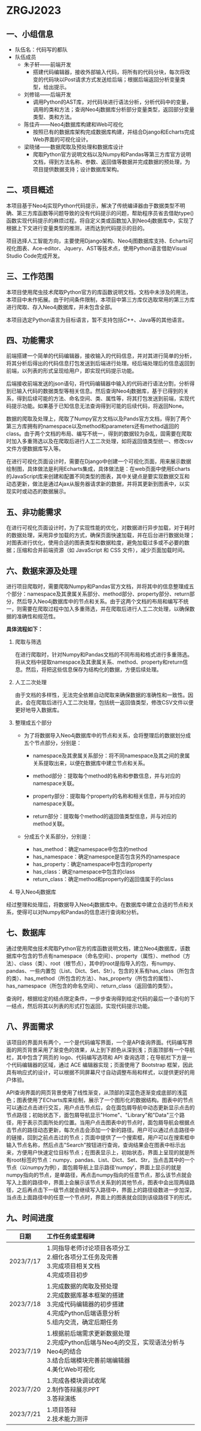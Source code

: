 # ZRGJ2023

## 一、小组信息

* 队伍名：代码写的都队
* 队伍成员
  * 朱子轩——前端开发
    * 搭建代码编辑器，接收外部输入代码，将所有的代码分块，每次将改变的代码块以Post请求方式发送给后端；根据后端返回分析变量类型，给出提示。
  * 刘修铭——后端开发
    * 调用Python的AST库，对代码块进行语法分析，分析代码中的变量，调用的类和方法；查询Neo4j数据库分析部分变量类型，返回部分变量类型、类和方法。
  * 陈佳卉——Neo4j数据库构建和Web可视化
    * 按照已有的数据库架构完成数据库构建，并结合Django和Echarts完成Web界面的可视化设计。
  * 梁晓储——数据爬取及预处理和数据库设计
    * 爬取Python官方说明文档以及Numpy和Pandas等第三方库官方说明文档，得到方法名称、参数、返回值等数据并完成数据的预处理，为项目提供数据支持；设计数据库架构。

## 二、项目概述

本项目基于Neo4j实现Python代码提示，解决了传统编译器由于数据类型不明确、第三方库函数等问题导致的没有代码提示的问题，帮助程序员省去借助type()函数实现代码提示的麻烦过程。将自定义类或函数加入到Neo4j数据库中，实现了根据上下文进行变量类型的推测，进而达到代码提示的目的。

项目选择人工智能方向，主要使用Django架构、Neo4j图数据库支持、Echarts可视化图表、Ace-editor、Jquery、AST等技术点，使用Python语言借助Visual Studio Code完成开发。

## 三、工作范围

本项目使用爬虫技术爬取Python官方的库函数说明文档，文档中未涉及的用法，本项目中未作拓展。由于时间条件限制，本项目中第三方库仅选取常用的第三方库进行爬取、存入Neo4j数据库，并未包含全部。

本项目选定Python语言为目标语言，暂不支持包括C++、Java等的其他语言。

## 四、功能需求

前端搭建一个简单的代码编辑器，接收输入的代码信息，并对其进行简单的分析，将其分析后得出的代码信息打包发送到后端进行处理。经后端处理后的信息返回到前端，以列表的形式呈现给用户，即实现代码提示功能。

后端接收前端发送的json语句，将代码编辑器中输入的代码进行语法分割，分析得到已输入代码的数据类型等相关信息。然后查询Neo4j数据库，基于已得到的关系，得到后续可能的方法、命名空间、类、属性等，将其打包发送到前端，实现代码提示功能。如果基于已知信息无法查询得到可能的后续代码，将返回None。

数据的爬取及处理上，爬取了Numpy官方文档以及Pands官方文档，得到了两个第三方库拥有的namespace以及method和parameters还有method返回的class。由于两个文档的布局、编写不统一，得到的数据较为杂乱，固需要在爬取时加入多重筛选以及在爬取后进行人工二次处理，如将返回值类型统一、修改csv文件方便数据库写入等。

在进行可视化页面设计时，需要在Django中创建一个可视化页面，用来展示数据绘制图，具体做法是利用Echarts集成，具体做法是：在web页面中使用Echarts的JavaScript库来创建和配置不同类型的图表，其中关键点是要实现数据交互和动态更新，做法是通过Ajax从服务器请求新的数据，并将其更新到图表中，以实现实时或动态的数据展示。

## 五、非功能需求

在进行可视化页面设计时，为了实现性能的优化，对数据进行异步加载，对于耗时的数据处理，采用异步加载的方式，确保页面快速加载，并在后台进行数据处理；对图表进行优化，使用合适的图表类型和数据粒度，避免加载过多或不必要的数据；压缩和合并前端资源（如 JavaScript 和 CSS 文件），减少页面加载时间。

## 六、数据来源及处理

进行项目爬取时，需要爬取Numpy和Pandas官方文档，并将其中的信息整理成五个部分：namespace及其隶属关系部分、method部分、property部分、return部分，然后导入Neo4j数据库中的节点和关系。由于这两个文档的布局和编写不统一，则需要在爬取过程中加入多重筛选，并在爬取后进行人工二次处理，以确保数据的准确性和规范性。

**具体流程如下：**

1. 爬取与筛选

   在进行爬取时，针对Numpy和Pandas文档的不同布局和格式进行多重筛选。将从文档中提取namespace及其隶属关系、method、property和return信息。然后，将把这些信息保存为结构化的数据，方便后续处理。

2. 人工二次处理

   由于文档的多样性，无法完全依赖自动爬取来确保数据的准确性和一致性。因此，会在爬取后进行人工二次处理，包括统一返回值类型，修改CSV文件以便更好地导入数据库。

3. 整理成五个部分

   * 为了将数据导入Neo4j数据库中的节点和关系，会将整理后的数据划分成五个节点部分，分别是：

     * namespace及其隶属关系部分：将不同namespace及其之间的隶属关系提取出来，以便在数据库中建立节点和关系。

     * method部分：提取每个method的名称和参数信息，并与对应的namespace关联。

     * property部分：提取每个property的名称和相关信息，并与对应的namespace关联。

     * return部分：提取每个method的返回值类型信息，并与对应的method关联。

   * 分成五个关系部分，分别是： 
     * has_method：确定namespace中包含的method
     * has_namespace：确定namespce是否包含另外的namespace
     * has_property：确定namespace中包含的property
     * has_class：确定namespace中包含的class
     * return_class：确定method和property的返回值属于的class

4. 导入Neo4j数据库

经过整理和处理后，将数据导入Neo4j数据库中。在数据库中建立合适的节点和关系，使得可以对Numpy和Pandas的信息进行查询和分析。

## 七、数据库

通过使用爬虫技术爬取Python官方的库函数说明文档，建立Neo4j数据库，该数据库中包含的节点有namespace（命名空间）、property（属性）、method（方法）、class（类）、root（根节点），其中的root是指导入的包，有numpy、pandas、一些内置包（List、Dict、Set、Str）。包含的关系有has_class（所包含的类）、has_method（所包含的方法）、has_property（所包含的属性）、has_namespace（所包含的命名空间）、return_class（返回值的类型）。

查询时，根据给定的结点限定条件，一步步查询得到给定代码的最后一个语句的下一结点，然后将其以列表的形式打包返回，实现代码提示功能。

## 八、界面需求

该项目的界面共有两个，一个是代码编写界面，一个是API查询界面。代码编写界面的网页背景采用了渐变色的效果，从上到下颜色从深到浅；页面顶部有一个导航栏，其中包含了网页的 logo、代码编写选项和 API 查询选项；在导航栏下方是一个代码编辑器的区域，通过 ACE 编辑器实现；页面使用了 Bootstrap 框架，因此具有响应式的设计，可以根据不同屏幕尺寸自动调整布局和样式，以提供更好的用户体验。

API查询界面的网页背景使用了线性渐变，从顶部的深蓝色逐渐变成底部的浅蓝色；图表使用了ECharts库来绘制，展示了一个图形化的数据结构。图表中的节点可以通过点击进行交互，用户点击节点后，会在面包屑导航中动态更新显示点击的节点路径；初始状态下，面包屑导航显示"Home"、"Library"和"Data"三个路径，用于表示页面所处的位置。当用户点击图表中的节点时，面包屑导航会根据点击节点的路径动态更新，每次点击会添加一个新的路径。用户可以通过点击路径中的链接，回到之前点击过的节点；页面中提供了一个搜索框，用户可以在搜索框中输入节点名称，然后点击"Search"按钮进行查询，查询结果会在图表中标示出来，方便用户快速定位目标节点；在图表显示上，初始状态，界面上呈现的就是所有root标签的节点：numpy、pandas、List、Dict、Set、Str，当点击其中的一个节点（以numpy为例），面包屑导航上显示路径‘numpy’，界面上显示的就是numpy指向的节点，是单路径，再点击numpy指向的任意节点，那么该节点就会写入上面的路径中，界面上会展示该节点关系到的其他节点，图表中会出现两级路径，之后再点击下一级节点就会继续写入路径中，界面上的路径级数进一步加深，当点击上面路径中的任意一个节点时，界面上的图表就会回到该级路径下的形式。

## 九、时间进度

|   日期    | 工作任务或里程碑                                             |
| :-------: | :----------------------------------------------------------- |
| 2023/7/17 | 1.同指导老师讨论项目各项分工   <br />2.细化各项分工任务及完善   <br />3.完成项目相关文档   <br />4.完成项目初步 |
| 2023/7/18 | 1.完成数据的爬取及预处理   <br />2.完成数据库基本框架的搭建   <br />3.完成代码编辑器的初步搭建   <br />4.完成Python后端语意分析   <br />5.组内交流，确定后期任务 |
| 2023/7/19 | 1.根据前后端需求更新数据处理   <br />2.完成Python后端与Neo4j的交互，实现语法分析与Neo4j的结合   <br />3.结合后端模块完善前端编辑器   <br />4.美化Web可视化 |
| 2023/7/20 | 1.完成各模块调试收尾   <br />2.制作答辩展示PPT   <br />3.答辩演练 |
| 2023/7/21 | 1.项目答辩   <br />2.技术能力测评                            |
